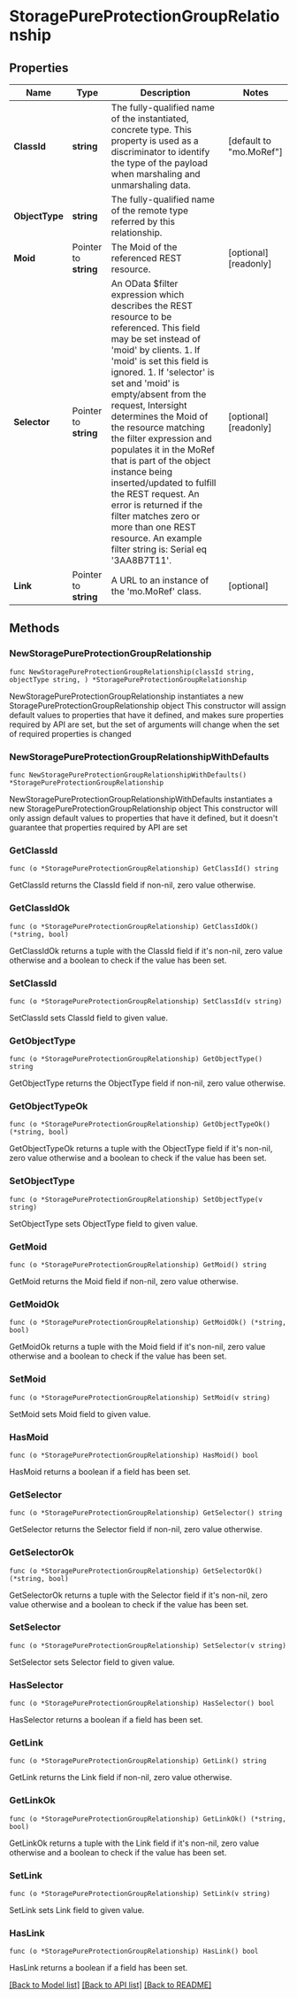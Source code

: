 # StoragePureProtectionGroupRelationship

## Properties

Name | Type | Description | Notes
------------ | ------------- | ------------- | -------------
**ClassId** | **string** | The fully-qualified name of the instantiated, concrete type. This property is used as a discriminator to identify the type of the payload when marshaling and unmarshaling data. | [default to "mo.MoRef"]
**ObjectType** | **string** | The fully-qualified name of the remote type referred by this relationship. | 
**Moid** | Pointer to **string** | The Moid of the referenced REST resource. | [optional] [readonly] 
**Selector** | Pointer to **string** | An OData $filter expression which describes the REST resource to be referenced. This field may be set instead of &#39;moid&#39; by clients. 1. If &#39;moid&#39; is set this field is ignored. 1. If &#39;selector&#39; is set and &#39;moid&#39; is empty/absent from the request, Intersight determines the Moid of the resource matching the filter expression and populates it in the MoRef that is part of the object instance being inserted/updated to fulfill the REST request. An error is returned if the filter matches zero or more than one REST resource. An example filter string is: Serial eq &#39;3AA8B7T11&#39;. | [optional] [readonly] 
**Link** | Pointer to **string** | A URL to an instance of the &#39;mo.MoRef&#39; class. | [optional] 

## Methods

### NewStoragePureProtectionGroupRelationship

`func NewStoragePureProtectionGroupRelationship(classId string, objectType string, ) *StoragePureProtectionGroupRelationship`

NewStoragePureProtectionGroupRelationship instantiates a new StoragePureProtectionGroupRelationship object
This constructor will assign default values to properties that have it defined,
and makes sure properties required by API are set, but the set of arguments
will change when the set of required properties is changed

### NewStoragePureProtectionGroupRelationshipWithDefaults

`func NewStoragePureProtectionGroupRelationshipWithDefaults() *StoragePureProtectionGroupRelationship`

NewStoragePureProtectionGroupRelationshipWithDefaults instantiates a new StoragePureProtectionGroupRelationship object
This constructor will only assign default values to properties that have it defined,
but it doesn't guarantee that properties required by API are set

### GetClassId

`func (o *StoragePureProtectionGroupRelationship) GetClassId() string`

GetClassId returns the ClassId field if non-nil, zero value otherwise.

### GetClassIdOk

`func (o *StoragePureProtectionGroupRelationship) GetClassIdOk() (*string, bool)`

GetClassIdOk returns a tuple with the ClassId field if it's non-nil, zero value otherwise
and a boolean to check if the value has been set.

### SetClassId

`func (o *StoragePureProtectionGroupRelationship) SetClassId(v string)`

SetClassId sets ClassId field to given value.


### GetObjectType

`func (o *StoragePureProtectionGroupRelationship) GetObjectType() string`

GetObjectType returns the ObjectType field if non-nil, zero value otherwise.

### GetObjectTypeOk

`func (o *StoragePureProtectionGroupRelationship) GetObjectTypeOk() (*string, bool)`

GetObjectTypeOk returns a tuple with the ObjectType field if it's non-nil, zero value otherwise
and a boolean to check if the value has been set.

### SetObjectType

`func (o *StoragePureProtectionGroupRelationship) SetObjectType(v string)`

SetObjectType sets ObjectType field to given value.


### GetMoid

`func (o *StoragePureProtectionGroupRelationship) GetMoid() string`

GetMoid returns the Moid field if non-nil, zero value otherwise.

### GetMoidOk

`func (o *StoragePureProtectionGroupRelationship) GetMoidOk() (*string, bool)`

GetMoidOk returns a tuple with the Moid field if it's non-nil, zero value otherwise
and a boolean to check if the value has been set.

### SetMoid

`func (o *StoragePureProtectionGroupRelationship) SetMoid(v string)`

SetMoid sets Moid field to given value.

### HasMoid

`func (o *StoragePureProtectionGroupRelationship) HasMoid() bool`

HasMoid returns a boolean if a field has been set.

### GetSelector

`func (o *StoragePureProtectionGroupRelationship) GetSelector() string`

GetSelector returns the Selector field if non-nil, zero value otherwise.

### GetSelectorOk

`func (o *StoragePureProtectionGroupRelationship) GetSelectorOk() (*string, bool)`

GetSelectorOk returns a tuple with the Selector field if it's non-nil, zero value otherwise
and a boolean to check if the value has been set.

### SetSelector

`func (o *StoragePureProtectionGroupRelationship) SetSelector(v string)`

SetSelector sets Selector field to given value.

### HasSelector

`func (o *StoragePureProtectionGroupRelationship) HasSelector() bool`

HasSelector returns a boolean if a field has been set.

### GetLink

`func (o *StoragePureProtectionGroupRelationship) GetLink() string`

GetLink returns the Link field if non-nil, zero value otherwise.

### GetLinkOk

`func (o *StoragePureProtectionGroupRelationship) GetLinkOk() (*string, bool)`

GetLinkOk returns a tuple with the Link field if it's non-nil, zero value otherwise
and a boolean to check if the value has been set.

### SetLink

`func (o *StoragePureProtectionGroupRelationship) SetLink(v string)`

SetLink sets Link field to given value.

### HasLink

`func (o *StoragePureProtectionGroupRelationship) HasLink() bool`

HasLink returns a boolean if a field has been set.


[[Back to Model list]](../README.md#documentation-for-models) [[Back to API list]](../README.md#documentation-for-api-endpoints) [[Back to README]](../README.md)


